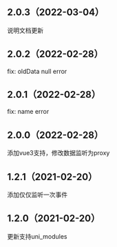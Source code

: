 ## 2.0.3（2022-03-04）
说明文档更新
## 2.0.2（2022-02-28）
fix: oldData null error
## 2.0.1（2022-02-28）
fix: name error
## 2.0.0（2022-02-28）
添加vue3支持，修改数据监听为proxy
## 1.2.1（2021-02-20）
添加仅仅监听一次事件
## 1.2.0（2021-02-20）
更新支持uni_modules
